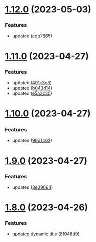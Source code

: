 # [1.12.0](https://github.com/manthanank/learn-angular/compare/v1.11.0...v1.12.0) (2023-05-03)


### Features

* updated ([edb7665](https://github.com/manthanank/learn-angular/commit/edb7665ed3a6f0bf721fff8ab750a3ecc9848a81))



# [1.11.0](https://github.com/manthanank/learn-angular/compare/v1.10.0...v1.11.0) (2023-04-27)


### Features

* updated ([491c3c3](https://github.com/manthanank/learn-angular/commit/491c3c3e241f81964b9946308ff226f54caee653))
* updated ([b043d14](https://github.com/manthanank/learn-angular/commit/b043d148cebe58a96e3b2ed9e80642d041921d24))
* updated ([e5a3c30](https://github.com/manthanank/learn-angular/commit/e5a3c306c50b7f9cd3531dc67b6f4c2659e6050b))



# [1.10.0](https://github.com/manthanank/learn-angular/compare/v1.9.0...v1.10.0) (2023-04-27)


### Features

* updated ([90d1402](https://github.com/manthanank/learn-angular/commit/90d1402b151b988e96d591176086dfc80f8bdf4c))



# [1.9.0](https://github.com/manthanank/learn-angular/compare/v1.8.0...v1.9.0) (2023-04-27)


### Features

* updated ([3e09664](https://github.com/manthanank/learn-angular/commit/3e096645aef009d823f03ebac28200cdc2aec1b2))



# [1.8.0](https://github.com/manthanank/learn-angular/compare/v1.7.0...v1.8.0) (2023-04-26)


### Features

* updated dynamic title ([8f048d9](https://github.com/manthanank/learn-angular/commit/8f048d9a58bb92c1a30cd0e924d887fdc89d6960))



